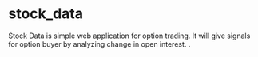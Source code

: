 # stock_data
Stock Data is simple web application for option trading. It will give signals for option buyer by analyzing change in open interest. .
